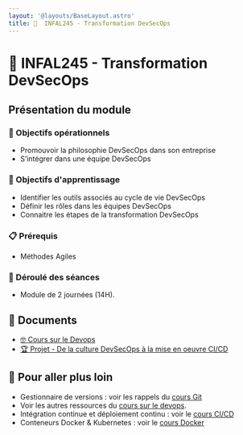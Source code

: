 ```yaml
---
layout: '@layouts/BaseLayout.astro'
title: 󱃾  INFAL245 - Transformation DevSecOps
---
```


# 󱃾  INFAL245 - Transformation DevSecOps

## Présentation du module

### 🎯 Objectifs opérationnels

- Promouvoir la philosophie DevSecOps dans son entreprise
- S’intégrer dans une équipe DevSecOps

### 🎯 Objectifs d'apprentissage

- Identifier les outils associés au cycle de vie DevSecOps
- Définir les rôles dans les équipes DevSecOps
- Connaitre les étapes de la transformation DevSecOps

### 📋 Prérequis

- Méthodes Agiles

### 📅 Déroulé des séances

- Module de 2 journées (14H).

## 📑 Documents

- [🤓 Cours sur le Devops](./devsecops/cours)
- [🏆 Projet - De la culture DevSecOps à la mise en oeuvre CI/CD](./devsecops/projet)

## 🚀 Pour aller plus loin

- Gestionnaire de versions : voir les rappels du [cours Git](/cours/git)
- Voir les autres ressources du [cours sur le devops](/cours/devops).
- Intégration continue et déploiement continu : voir le [cours CI/CD](/cours/ci)
- Conteneurs Docker & Kubernetes : voir le [cours Docker](/cours/docker)


